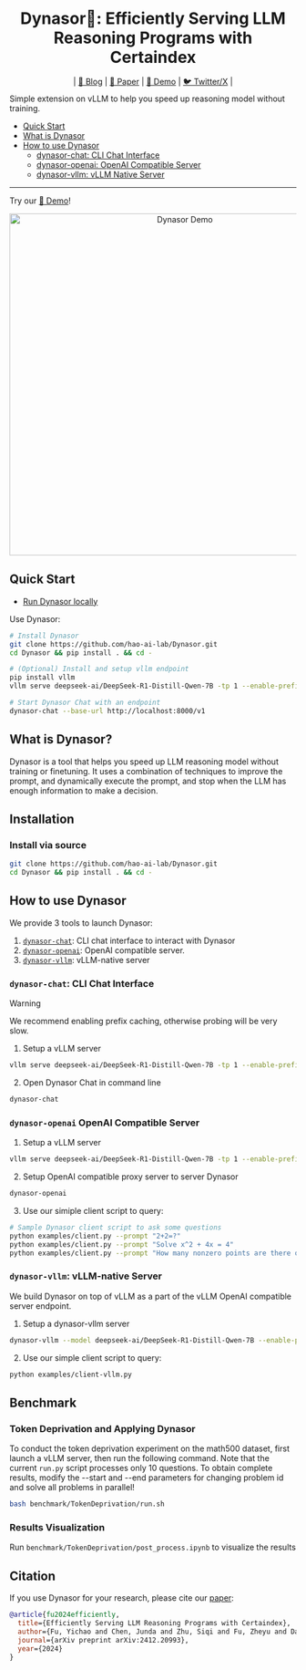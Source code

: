 
<div align="center">
    <h1>Dynasor🦖: Efficiently Serving LLM Reasoning Programs with Certaindex</h1>
</div>

<!-- https://hao-ai-lab.github.io/blogs/dynasor-cot/ -->
<!-- <div align="center" style="line-height: 1;">
    <a href="https://viol2000.github.io/SubDomain/gradio-2.html" target="_blank" style="margin: 2px;">
        <img alt="Demo" src="https://img.shields.io/badge/🤖Chat-Deepseek-blue?" style="display: inline-block; vertical-align: middle;"/>
    </a>
    <a href="https://x.com/haoailab" target="_blank" style="margin: 2px;">
        <img alt="Twitter Follow" src="https://img.shields.io/badge/Twitter-haoailab-white?logo=x&logoColor=white" style="display: inline-block; vertical-align: middle;"/>
    </a>
    <a href="https://hao-ai-lab.github.io/blogs/dynasor-cot/" target="_blank" style="margin: 2px;">
        <img alt="Blog" src="https://img.shields.io/badge/Blog-Dynasor-4CAF50?&color=4CAF50" style="display: inline-block; vertical-align: middle;"/>
    </a>
    <a href="https://arxiv.org/abs/2412.20993" style="margin: 2px;">
        <img alt="License" src="https://img.shields.io/badge/Paper-Dynasor-4CAF50?&color=4CAF50" style="display: inline-block; vertical-align: middle;"/>
    </a>
</div> -->

<div align="center" style="line-height: 1; margin-bottom: 12px;">
    | <a href="https://hao-ai-lab.github.io/blogs/dynasor-cot/">📝 Blog</a> 
    | <a href="https://arxiv.org/abs/2412.20993">📄 Paper</a> 
    | <a href="https://e4d417385887b7e801.gradio.live/">🤖 Demo</a> 
    | <a href="https://x.com/haoailab">🐦 Twitter/X</a> 
    |
</div>


Simple extension on vLLM to help you speed up reasoning model without training.


- [Quick Start](#quick-start)
- [What is Dynasor](#what-is-dynasor)
- [How to use Dynasor](#how-to-use-dynasor)
  - [dynasor-chat: CLI Chat Interface](#dynasor-chat-cli-chat-interface)
  - [dynasor-openai: OpenAI Compatible Server](#dynasor-openai-openai-compatible-server)
  - [dynasor-vllm: vLLM Native Server](#dynasor-vllm-vllm-native-server)

---

Try our <a href="https://e4d417385887b7e801.gradio.live/">🤖 Demo</a>!

<div align="center">
    <img src="assets/demo.gif" alt="Dynasor Demo" width="600px">
</div>



## Quick Start 

- [Run Dynasor locally](./docs/local.md)


Use Dynasor:
```bash
# Install Dynasor
git clone https://github.com/hao-ai-lab/Dynasor.git 
cd Dynasor && pip install . && cd -

# (Optional) Install and setup vllm endpoint
pip install vllm
vllm serve deepseek-ai/DeepSeek-R1-Distill-Qwen-7B -tp 1 --enable-prefix-caching

# Start Dynasor Chat with an endpoint
dynasor-chat --base-url http://localhost:8000/v1
```


## What is Dynasor?

Dynasor is a tool that helps you speed up LLM reasoning model without training or finetuning. It uses a combination of techniques to improve the prompt, and dynamically execute the prompt, and stop when the LLM has enough information to make a decision. 



## Installation


### Install via source
```bash
git clone https://github.com/hao-ai-lab/Dynasor.git
cd Dynasor && pip install . && cd -
```


## How to use Dynasor

We provide 3 tools to launch Dynasor:

1. [`dynasor-chat`](#dynasor-chat-cli-chat-interface): CLI chat interface to interact with Dynasor
2. [`dynasor-openai`](#dynasor-openai-openai-compatible-server): OpenAI compatible server.
3. [`dynasor-vllm`](#dynasor-vllm-vllm-native-server): vLLM-native server





### `dynasor-chat`: CLI Chat Interface

> [!WARNING]
> We recommend enabling prefix caching, otherwise probing will be very slow.

1. Setup a vLLM server
```bash
vllm serve deepseek-ai/DeepSeek-R1-Distill-Qwen-7B -tp 1 --enable-prefix-caching
```


2. Open Dynasor Chat in command line

```bash
dynasor-chat
```



### `dynasor-openai` OpenAI Compatible Server


1. Setup a vLLM server
```bash
vllm serve deepseek-ai/DeepSeek-R1-Distill-Qwen-7B -tp 1 --enable-prefix-caching
```

2. Setup OpenAI compatible proxy server to server Dynasor
```bash
dynasor-openai
```

3. Use our simiple client script to query:
```bash
# Sample Dynasor client script to ask some questions
python examples/client.py --prompt "2+2=?"
python examples/client.py --prompt "Solve x^2 + 4x = 4"
python examples/client.py --prompt "How many nonzero points are there on x^3y + y^3z + z^3x = 0 over the finite field  𝔽_{{5}^{18}}  up to scaling?"
```


### `dynasor-vllm`: vLLM-native Server

We build Dynasor on top of vLLM as a part of the vLLM OpenAI compatible server endpoint.

1. Setup a dynasor-vllm server
```bash
dynasor-vllm --model deepseek-ai/DeepSeek-R1-Distill-Qwen-7B --enable-prefix-caching
```

2. Use our simple client script to query:
```bash
python examples/client-vllm.py
```


## Benchmark

### Token Deprivation and Applying Dynasor

To conduct the token deprivation experiment on the math500 dataset, first launch a vLLM server, then run the following command. Note that the current `run.py` script processes only 10 questions. To obtain complete results, modify the --start and --end parameters for changing problem id and solve all problems in parallel!

```bash
bash benchmark/TokenDeprivation/run.sh
```

### Results Visualization

Run `benchmark/TokenDeprivation/post_process.ipynb` to visualize the results

## Citation

If you use Dynasor for your research, please cite our [paper](https://arxiv.org/abs/2412.20993):

```bibtex
@article{fu2024efficiently,
  title={Efficiently Serving LLM Reasoning Programs with Certaindex},
  author={Fu, Yichao and Chen, Junda and Zhu, Siqi and Fu, Zheyu and Dai, Zhongdongming and Qiao, Aurick and Zhang, Hao},
  journal={arXiv preprint arXiv:2412.20993},
  year={2024}
}
```
